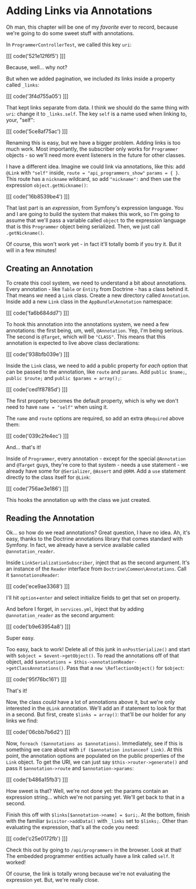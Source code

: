 # Adding Links via Annotations

Oh man, this chapter will be one of my *favorite* ever to record, because we're
going to do some sweet stuff with annotations.

In `ProgrammerControllerTest`, we called this key `uri`:

[[[ code('521e12f6f5') ]]]

Because, well... why not?

But when we added pagination, we included *its* links inside a property called `_links`:

[[[ code('3f4d755a05') ]]]

That kept links separate from data. I think we should do the same thing with `uri`:
change it to `_links.self`. The key `self` is a name used when linking to, your, "self":

[[[ code('5ce8af75ac') ]]]

Renaming this is easy, but we have a bigger problem. Adding links is too much work.
Most importantly, the subscriber only works for `Programmer` objects - so we'll need
more event listeners in the future for other classes.

I have a different idea. Imagine we could link via annotations, like this: add `@Link`
with `"self"` inside, `route = "api_programmers_show"` `params = { }`. This route
has a `nickname` wildcard, so add `"nickname":` and then use the expression `object.getNickname()`:

[[[ code('16b8539be4') ]]]

That last part is an *expression*, from Symfony's expression language. You and I
are going to build the system that makes this work, so I'm going to assume that we'll
pass a variable called `object` to the expression language that is this `Programmer`
object being serialized. Then, we just call `.getNickname()`.

Of course, this won't work yet - in fact it'll totally bomb if you try it. But it
will in a few minutes!

## Creating an Annotation

To create this cool system, we need to understand a bit about annotations. Every
annotation - like `Table` or `Entity` from Doctrine - has a class behind it. That
means *we* need a `Link` class. Create a new directory called `Annotation`. Inside
add a new `Link` class in the `AppBundle\Annotation` namespace:

[[[ code('fa6b684dd7') ]]]

To hook this annotation into the annotations system, we need a few annotations: the
first being, um, well, `@Annotation`. Yep, I'm being serious. The second is `@Target`,
which will be `"CLASS"`. This means that this annotation is expected to live above
class declarations:

[[[ code('938bfb039e') ]]]

Inside the `Link` class, we need to add a public property for *each* option that
can be passed to the annotation, like `route` and `params`. Add `public $name;`,
`public $route;` and `public $params = array();`:

[[[ code('ced1f8785d') ]]]

The first property becomes the default property, which is why we don't need to have
`name = "self"` when using it.

The `name` and `route` options are required, so add an extra `@Required` above them:

[[[ code('039c2fe4ec') ]]]

And... that's it!

Inside of `Programmer`, every annotation - except for the special `@Annotation`
and `@Target` guys, they're core to that system - needs a use statement - we already
have some for `@Serializer`, `@Assert` and `@ORM`. Add a `use` statement directly to the
class itself for `@Link`:

[[[ code('756ae3e186') ]]]

This hooks the annotation up with the class we just created. 

## Reading the Annotation

Ok... so how do we read annotations? Great question, I have no idea. Ah, it's easy,
thanks to the Doctrine annotations library that comes standard with Symfony. In fact,
we already have a service available called `@annotation_reader`.

Inside `LinkSerializationSubscriber`, inject that as the second argument. It's an
instance of the `Reader` interface from `Doctrine\Common\Annotations`. Call it
`$annotationsReader`:

[[[ code('ece9ae3368') ]]]

I'll hit `option`+`enter` and select initialize fields to get that set on property.

And before I forget, in `services.yml`, inject that by adding `@annotation_reader`
as the second argument:

[[[ code('b9e63954a8') ]]]

Super easy.

Too easy, back to work! Delete all of this junk in `onPostSerialize()` and start with
`$object = $event->getObject()`. To read the annotations off of that object, add
`$annotations = $this->annotationReader->getClassAnnotations()`. Pass that a
`new \ReflectionObject()` for `$object`:

[[[ code('95f76bc161') ]]]

That's it!

Now, the class *could* have a lot of annotations above it, but we're only interested
in the `@Link` annotation. We'll add an if statement to look for that in a second.
But first, create `$links = array()`: that'll be our holder for any links we find:

[[[ code('06cbb7b6d2') ]]]

Now, `foreach ($annotations as $annotations)`. Immediately, see if this is something
we care about with `if ($annotation instanceof Link)`. At this point, the annotation
options are populated on the public properties of the `Link` object. To get the URI,
we can just say `$this->router->generate()` and pass it `$annotation->route` and
`$annotation->params`:

[[[ code('b486a15fb3') ]]]

How sweet is that? Well, we're not done yet: the params contain an expression string...
which we're not parsing yet. We'll get back to that in a second.

Finish this off with `$links[$annotation->name] = $uri;`. At the bottom, finish with
the familiar `$visitor->addData()` with `_links` set to `$links;`. Other than
evaluating the expression, that's all the code you need:

[[[ code('c25e0172fb') ]]]

Check this out by going to `/api/programmers` in the browser. Look at that! The embedded
programmer entities actually have a link called `self`. It worked!

Of course, the link is totally wrong because we're not evaluating the expression
yet. But, we're really close.
